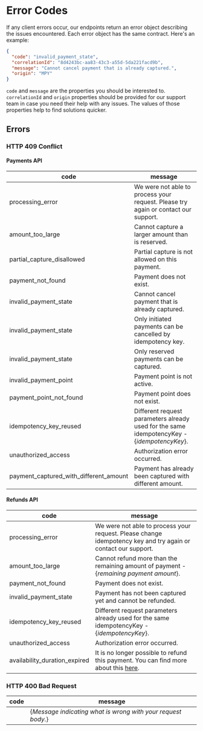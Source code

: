 # Error Codes

If any client errors occur, our endpoints return an error object describing the issues encountered. Each error object has the same contract. Here's an example:

```json title="Response JSON example"
{
  "code": "invalid_payment_state",
  "correlationId": "8d4243bc-aa83-43c3-a55d-5da221facd9b",
  "message": "Cannot cancel payment that is already captured.",
  "origin": "MPY"
}
```

`code` and `message` are the properties you should be interested to. `correlationId` and `origin` properties should be provided for our support team in case you need their help with any issues. The values of those properties help to find solutions quicker.

## Errors

### HTTP 409 Conflict

#### Payments API

| code               | message                                                                             |
| -------------------| --------------------------------------------------------------------------------------- |
| processing_error  | We were not able to process your request. Please try again or contact our support. |
| amount_too_large  | Cannot capture a larger amount than is reserved. |
| partial_capture_disallowed  | Partial capture is not allowed on this payment. |
| payment_not_found  | Payment does not exist. |
| invalid_payment_state   | Cannot cancel payment that is already captured. |
| invalid_payment_state   | Only initiated payments can be cancelled by idempotency key. |
| invalid_payment_state   | Only reserved payments can be captured. |
| invalid_payment_point   | Payment point is not active. |
| payment_point_not_found  | Payment point does not exist. |
| idempotency_key_reused   | Different request parameters already used for the same idempotencyKey - {_idempotencyKey_}. |
| unauthorized_access   | Authorization error occurred. |
| payment_captured_with_different_amount   | Payment has already been captured with different amount. |

#### Refunds API

| code               | message                                                                                                                      |
| -------------------|------------------------------------------------------------------------------------------------------------------------------|
| processing_error  | We were not able to process your request. Please change idempotency key and try again or contact our support.                |
| amount_too_large  | Cannot refund more than the remaining amount of payment - {_remaining payment amount_}.                                      |
| payment_not_found  | Payment does not exist.                                                                                                      |
| invalid_payment_state   | Payment has not been captured yet and cannot be refunded.                                                                    |
| idempotency_key_reused   | Different request parameters already used for the same idempotencyKey - {_idempotencyKey_}.                                  |
| unauthorized_access   | Authorization error occurred.                                                                                                |
| availability_duration_expired   | It is no longer possible to refund this payment. You can find more about this [here](/docs/payments-refunds/refund-payments).|

### HTTP 400 Bad Request

| code               | message                                                                             |
| -------------------| --------------------------------------------------------------------------------------- |
| | {_Message indicating what is wrong with your request body._}    |
